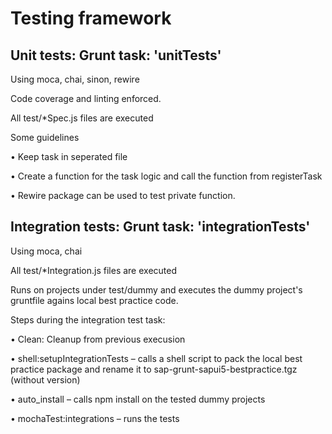 # Testing framework
## Unit tests: Grunt task: 'unitTests'

Using moca, chai, sinon, rewire

Code coverage and linting enforced.

All test/*Spec.js files are executed

Some guidelines

•	Keep task in seperated file

•	Create a function for the task logic and call the function from registerTask

•	Rewire package can be used to test private function.

## Integration tests: Grunt task: 'integrationTests'

Using moca, chai

All test/*Integration.js files are executed

Runs on projects under test/dummy and executes the dummy project's gruntfile agains local best practice code.

Steps during the integration test task:

•	Clean: Cleanup from previous execusion

•	shell:setupIntegrationTests – calls a shell script to pack the local best practice package  and rename it to sap-grunt-sapui5-bestpractice.tgz (without version)

•	auto_install – calls npm install on the tested dummy projects

•	mochaTest:integrations – runs the tests
